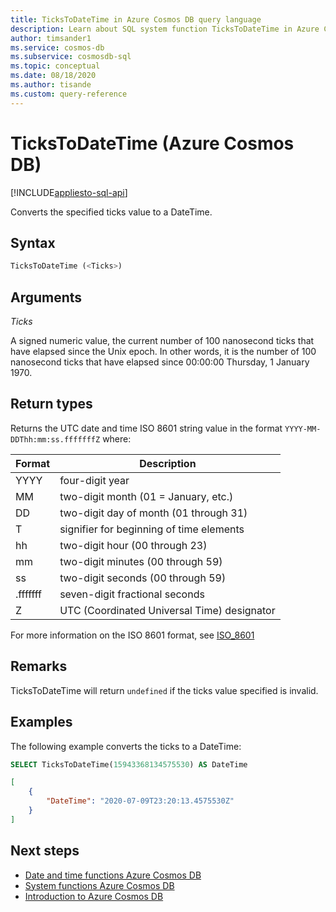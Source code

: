 ```yaml
---
title: TicksToDateTime in Azure Cosmos DB query language
description: Learn about SQL system function TicksToDateTime in Azure Cosmos DB.
author: timsander1
ms.service: cosmos-db
ms.subservice: cosmosdb-sql
ms.topic: conceptual
ms.date: 08/18/2020
ms.author: tisande
ms.custom: query-reference
---
```

# TicksToDateTime (Azure Cosmos DB)
[!INCLUDE[appliesto-sql-api](includes/appliesto-sql-api.md)]

Converts the specified ticks value to a DateTime.
  
## Syntax
  
```sql
TicksToDateTime (<Ticks>)
```

## Arguments

*Ticks*  

A signed numeric value, the current number of 100 nanosecond ticks that have elapsed since the Unix epoch. In other words, it is the number of 100 nanosecond ticks that have elapsed since 00:00:00 Thursday, 1 January 1970.

## Return types

Returns the UTC date and time ISO 8601 string value in the format `YYYY-MM-DDThh:mm:ss.fffffffZ` where:
  
|Format|Description|
|-|-|
|YYYY|four-digit year|
|MM|two-digit month (01 = January, etc.)|
|DD|two-digit day of month (01 through 31)|
|T|signifier for beginning of time elements|
|hh|two-digit hour (00 through 23)|
|mm|two-digit minutes (00 through 59)|
|ss|two-digit seconds (00 through 59)|
|.fffffff|seven-digit fractional seconds|
|Z|UTC (Coordinated Universal Time) designator||
  
  For more information on the ISO 8601 format, see [ISO_8601](https://en.wikipedia.org/wiki/ISO_8601)

## Remarks

TicksToDateTime will return `undefined` if the ticks value specified is invalid.

## Examples
  
The following example converts the ticks to a DateTime:

```sql
SELECT TicksToDateTime(15943368134575530) AS DateTime
```

```json
[
    {
        "DateTime": "2020-07-09T23:20:13.4575530Z"
    }
]
```  

## Next steps

- [Date and time functions Azure Cosmos DB](sql-query-date-time-functions.md)
- [System functions Azure Cosmos DB](sql-query-system-functions.md)
- [Introduction to Azure Cosmos DB](introduction.md)
